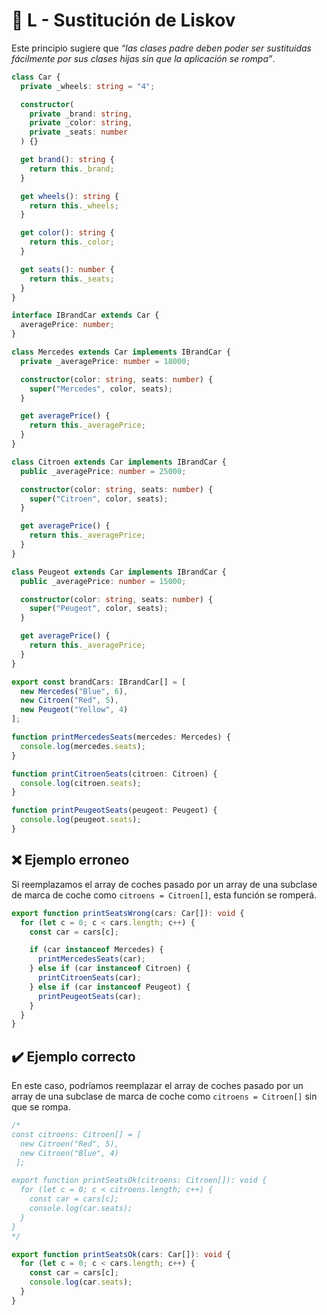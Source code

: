 # 💎 L - Sustitución de Liskov

Este principio sugiere que *“las clases padre deben poder ser sustituidas fácilmente por sus clases hijas sin que la aplicación se rompa”*.

```ts
class Car {
  private _wheels: string = "4";

  constructor(
    private _brand: string,
    private _color: string,
    private _seats: number
  ) {}

  get brand(): string {
    return this._brand;
  }

  get wheels(): string {
    return this._wheels;
  }

  get color(): string {
    return this._color;
  }

  get seats(): number {
    return this._seats;
  }
}

interface IBrandCar extends Car {
  averagePrice: number;
}

class Mercedes extends Car implements IBrandCar {
  private _averagePrice: number = 18000;

  constructor(color: string, seats: number) {
    super("Mercedes", color, seats);
  }

  get averagePrice() {
    return this._averagePrice;
  }
}

class Citroen extends Car implements IBrandCar {
  public _averagePrice: number = 25000;

  constructor(color: string, seats: number) {
    super("Citroen", color, seats);
  }

  get averagePrice() {
    return this._averagePrice;
  }
}

class Peugeot extends Car implements IBrandCar {
  public _averagePrice: number = 15000;

  constructor(color: string, seats: number) {
    super("Peugeot", color, seats);
  }

  get averagePrice() {
    return this._averagePrice;
  }
}

export const brandCars: IBrandCar[] = [
  new Mercedes("Blue", 6),
  new Citroen("Red", 5),
  new Peugeot("Yellow", 4)
];

function printMercedesSeats(mercedes: Mercedes) {
  console.log(mercedes.seats);
}

function printCitroenSeats(citroen: Citroen) {
  console.log(citroen.seats);
}

function printPeugeotSeats(peugeot: Peugeot) {
  console.log(peugeot.seats);
}
```

## ❌ Ejemplo erroneo

Si reemplazamos el array de coches pasado por un array de una subclase de marca de coche como `citroens = Citroen[]`, esta función se romperá.

```ts
export function printSeatsWrong(cars: Car[]): void {
  for (let c = 0; c < cars.length; c++) {
    const car = cars[c];

    if (car instanceof Mercedes) {
      printMercedesSeats(car);
    } else if (car instanceof Citroen) {
      printCitroenSeats(car);
    } else if (car instanceof Peugeot) {
      printPeugeotSeats(car);
    }
  }
}
```

## ✔️ Ejemplo correcto

En este caso, podríamos reemplazar el array de coches pasado por un array de una subclase de marca de coche como `citroens = Citroen[]` sin que se rompa.

```ts
/*
const citroens: Citroen[] = [
  new Citroen("Red", 5),
  new Citroen("Blue", 4)
 ];

export function printSeatsOk(citroens: Citroen[]): void {
  for (let c = 0; c < citroens.length; c++) {
    const car = cars[c];
    console.log(car.seats);
  }
}
*/

export function printSeatsOk(cars: Car[]): void {
  for (let c = 0; c < cars.length; c++) {
    const car = cars[c];
    console.log(car.seats);
  }
}
```
